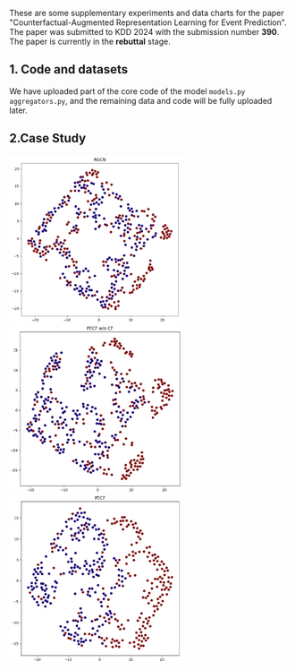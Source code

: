 These are some supplementary experiments and data charts for the paper "Counterfactual-Augmented Representation Learning for Event Prediction". The paper was submitted to KDD 2024 with the submission number **390**. The paper is currently in the **rebuttal** stage.

## 1. Code and datasets

We have uploaded part of the core code of the model `models.py aggregators.py`, and the remaining data and code will be fully uploaded later.

## 2.Case Study
<img src="https://github.com/hucheng-IIE/PECF/blob/main/case_study/RGCN.png" width="310" height="300"/> <img src="https://github.com/hucheng-IIE/PECF/blob/main/case_study/PECF_wo_CF.png" width="310" height="300"> <img src="https://github.com/hucheng-IIE/PECF/blob/main/case_study/PECF.png" width="310" height="300">
